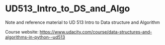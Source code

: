 # UD513_Intro_to_DS_and_Algo
Note and reference material to UD 513 Intro to Data structure and Algorithm

Course website:
https://www.udacity.com/course/data-structures-and-algorithms-in-python--ud513
